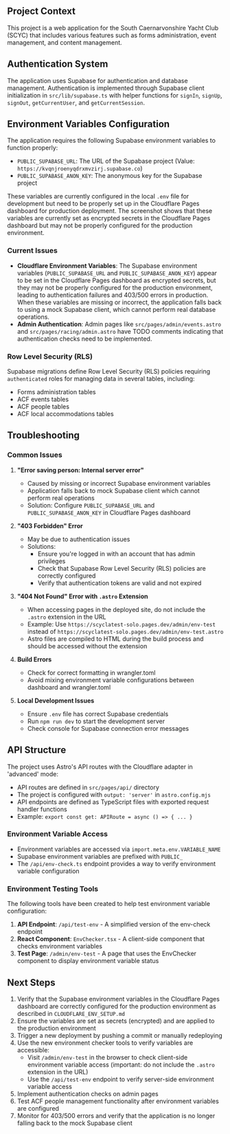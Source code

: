 ## Project Context

This project is a web application for the South Caernarvonshire Yacht Club (SCYC) that includes various features such as forms administration, event management, and content management.

## Authentication System

The application uses Supabase for authentication and database management. Authentication is implemented through Supabase client initialization in `src/lib/supabase.ts` with helper functions for `signIn`, `signUp`, `signOut`, `getCurrentUser`, and `getCurrentSession`.

## Environment Variables Configuration

The application requires the following Supabase environment variables to function properly:
- `PUBLIC_SUPABASE_URL`: The URL of the Supabase project (Value: `https://kvqnjroenyqdrxmvzirj.supabase.co`)
- `PUBLIC_SUPABASE_ANON_KEY`: The anonymous key for the Supabase project

These variables are currently configured in the local `.env` file for development but need to be properly set up in the Cloudflare Pages dashboard for production deployment. The screenshot shows that these variables are currently set as encrypted secrets in the Cloudflare Pages dashboard but may not be properly configured for the production environment.

### Current Issues

- **Cloudflare Environment Variables**: The Supabase environment variables (`PUBLIC_SUPABASE_URL` and `PUBLIC_SUPABASE_ANON_KEY`) appear to be set in the Cloudflare Pages dashboard as encrypted secrets, but they may not be properly configured for the production environment, leading to authentication failures and 403/500 errors in production. When these variables are missing or incorrect, the application falls back to using a mock Supabase client, which cannot perform real database operations.
- **Admin Authentication**: Admin pages like `src/pages/admin/events.astro` and `src/pages/racing/admin.astro` have TODO comments indicating that authentication checks need to be implemented.

### Row Level Security (RLS)

Supabase migrations define Row Level Security (RLS) policies requiring `authenticated` roles for managing data in several tables, including:
- Forms administration tables
- ACF events tables
- ACF people tables
- ACF local accommodations tables

## Troubleshooting

### Common Issues

1. **"Error saving person: Internal server error"**
   - Caused by missing or incorrect Supabase environment variables
   - Application falls back to mock Supabase client which cannot perform real operations
   - Solution: Configure `PUBLIC_SUPABASE_URL` and `PUBLIC_SUPABASE_ANON_KEY` in Cloudflare Pages dashboard

2. **"403 Forbidden" Error**
   - May be due to authentication issues
   - Solutions:
     - Ensure you're logged in with an account that has admin privileges
     - Check that Supabase Row Level Security (RLS) policies are correctly configured
     - Verify that authentication tokens are valid and not expired

3. **"404 Not Found" Error with `.astro` Extension**
   - When accessing pages in the deployed site, do not include the `.astro` extension in the URL
   - Example: Use `https://scyclatest-solo.pages.dev/admin/env-test` instead of `https://scyclatest-solo.pages.dev/admin/env-test.astro`
   - Astro files are compiled to HTML during the build process and should be accessed without the extension

4. **Build Errors**
   - Check for correct formatting in wrangler.toml
   - Avoid mixing environment variable configurations between dashboard and wrangler.toml

5. **Local Development Issues**
   - Ensure `.env` file has correct Supabase credentials
   - Run `npm run dev` to start the development server
   - Check console for Supabase connection error messages

## API Structure

The project uses Astro's API routes with the Cloudflare adapter in 'advanced' mode:

- API routes are defined in `src/pages/api/` directory
- The project is configured with `output: 'server'` in `astro.config.mjs`
- API endpoints are defined as TypeScript files with exported request handler functions
- Example: `export const get: APIRoute = async () => { ... }`

### Environment Variable Access

- Environment variables are accessed via `import.meta.env.VARIABLE_NAME`
- Supabase environment variables are prefixed with `PUBLIC_`
- The `/api/env-check.ts` endpoint provides a way to verify environment variable configuration

### Environment Testing Tools

The following tools have been created to help test environment variable configuration:

1. **API Endpoint**: `/api/test-env` - A simplified version of the env-check endpoint
2. **React Component**: `EnvChecker.tsx` - A client-side component that checks environment variables
3. **Test Page**: `/admin/env-test` - A page that uses the EnvChecker component to display environment variable status

## Next Steps

1. Verify that the Supabase environment variables in the Cloudflare Pages dashboard are correctly configured for the production environment as described in `CLOUDFLARE_ENV_SETUP.md`
2. Ensure the variables are set as secrets (encrypted) and are applied to the production environment
3. Trigger a new deployment by pushing a commit or manually redeploying
4. Use the new environment checker tools to verify variables are accessible:
   - Visit `/admin/env-test` in the browser to check client-side environment variable access (important: do not include the `.astro` extension in the URL)
   - Use the `/api/test-env` endpoint to verify server-side environment variable access
5. Implement authentication checks on admin pages
6. Test ACF people management functionality after environment variables are configured
7. Monitor for 403/500 errors and verify that the application is no longer falling back to the mock Supabase client